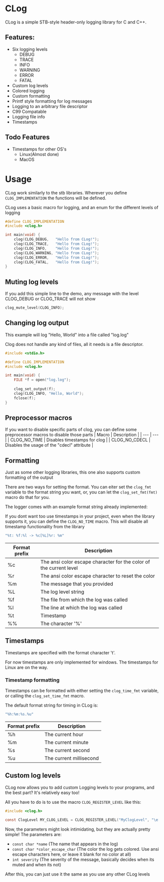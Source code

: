 # CLog
CLog is a simple STB-style header-only logging library for C and C++.

## Features:
 - Six logging levels 
    - DEBUG 
    - TRACE 
    - INFO
    - WARNING
    - ERROR
    - FATAL
 - Custom log levels
 - Colored logging
 - Custom formatting
 - Printf style formatting for log messages
 - Logging to an arbitrary file descriptor
 - C99 Compatable
 - Logging file info
 - Timestamps

## Todo Features
 - Timestamps for other OS's
    - Linux(Almost done)
    - MacOS

# Usage
CLog work similarly to the stb libraries.
Wherever you define ``CLOG_IMPLEMENTATION`` the functions will be defined.

CLog uses a basic macro for logging, and an enum for the different levels of logging
```C
#define CLOG_IMPLEMENTATION
#include <clog.h>

int main(void) {
    clog(CLOG_DEBUG,   "Hello from CLog!");
    clog(CLOG_TRACE,   "Hello from CLog!");
    clog(CLOG_INFO,    "Hello from CLog!");
    clog(CLOG_WARNING, "Hello from CLog!");
    clog(CLOG_ERROR,   "Hello from CLog!");
    clog(CLOG_FATAL,   "Hello from CLog!");
}
```

## Muting log levels
If you add this simple line to the demo, any message with the level CLOG_DEBUG or CLOG_TRACE will not show
```C 
clog_mute_level(CLOG_INFO);
```

## Changing log output

This example will log "Hello, World" into a file called "log.log"

Clog does not handle any kind of files, all it needs is a file descriptor.

```C
#include <stdio.h>

#define CLOG_IMPLEMENTATION
#include <clog.h>

int main(void) {
    FILE *f = open("log.log");
    
    clog_set_output(f);
    clog(CLOG_INFO, "Hello, World");
    fclose(f);
}
```

## Preprocessor macros
If you want to disable specific parts of clog, you can define some preprocessor macros to disable those parts
| Macro | Description |
| --- | --- |
| CLOG_NO_TIME | Disables timestamps for clog |
| CLOG_NO_CDECL | Disables the usage of the "cdecl" attribute |

## Formatting
Just as some other logging libraries, this one also supports custom formatting of the output

There are two ways for setting the format. You can eiter set the ```clog_fmt``` variable to the format string you want, or, you can let the ```clog_set_fmt(fmt)``` macro do that for you.

The logger comes with an example format string already implemented:

If you dont want too use timestamps in your project, even when the library supports it, you can define the ```CLOG_NO_TIME``` macro. This will disable all timestamp functionality from the library
```c
"%t: %f:%l -> %c[%L]%r: %m"
```
| Format prefix | Description |
| --- | --- |
| %c | The ansi color escape character for the color of the current level |
| %r | The ansi color escape character to reset the color |
| %m | The message that you provided |
| %L | The log level string |
| %f | The file from which the log was called |
| %l | The line at which the log was called |
| %t | Timestamp |
| %% | The character '%' |

## Timestamps

Timestamps are specified with the format character 't'.

For now timestamps are only implemented for windows. The timestamps for Linux are on the way.

### Timestamp formatting

Timestamps can be formatted with either setting the ```clog_time_fmt``` variable, or calling the ``clog_set_time_fmt`` macro.

The default format string for timing in CLog is:
```c 
"%h:%m:%s.%u"
``` 

| Format prefix | Description |
| --- | --- |
| %h | The current hour |
| %m | The current minute |
| %s | The current second |
| %u | The current millisecond |

## Custom log levels
CLog now allows you to add custom Logging levels to your programs, and the best part? It's relatively easy too!

All you have to do is to use the macro `CLOG_REGISTER_LEVEL` like this:
```C
#include <clog.h>

const ClogLevel MY_CLOG_LEVEL = CLOG_REGISTER_LEVEL("MyClogLevel", "\e[32", 0)
```

Now, the parameters might look intimidating, but they are actually pretty simple! The parameters are:
 - `const char *name` (The name that appears in the log)
 - `const char *color_escape_char` (The color the log gets colored. Use ansi escape characters here, or leave it blank for no color at all)
 - `int severity` (The severity of the message, basically decides when its muted and when its not)

After this, you can just use it the same as you use any other CLog levels